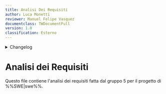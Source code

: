 ```yaml
---
title: Analisi Dei Requisiti
author: Luca Monetti
reviewer: Manuel Felipe Vasquez
documentclass: TWDocumentFull
version: 1.0
classification: Esterno
---
```


<details>
  <summary>Changelog</summary>

| Data       | Versione | Descrizione                              | Autore | Data Approvazione | Approvatore |
| ---------- | -------- | ---------------------------------------- | ------ | ----------------- | ----------- |
| 04/11/2024 | 1.1      | Aggiunto versionamento e durata riunione | L. M.  | 05/10/2024        | M .F. V   |
| 22/10/2024 | 1.0      | Prima stesura del documento              | L. M.  | 23/10/2024        | M .F. V   |

</details>

# Analisi dei Requisiti

Questo file contiene l'analisi dei requisiti fatta dal gruppo 5 per il progetto di %%SWE|swe%%.
